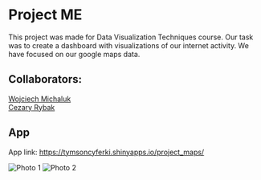 # Project ME

This project was made for Data Visualization Techniques 
course. Our task was to create a dashboard with visualizations
of our internet activity. We have focused on our google maps data.

## Collaborators:
[Wojciech Michaluk](https://github.com/wojo501)<br>
[Cezary Rybak](https://github.com/CCzarek)<br>

## App
App link: https://tymsoncyferki.shinyapps.io/project_maps/

![Photo 1](https://github.com/tymsoncyferki/TWD-Google-Maps-Dashboard/blob/main/README_files/Opera%20Snapshot_2023-04-02_204027_tymsoncyferki.shinyapps.io.png)
![Photo 2](https://github.com/tymsoncyferki/TWD-Google-Maps-Dashboard/blob/main/README_files/Opera%20Snapshot_2023-04-02_204053_tymsoncyferki.shinyapps.io.png)
